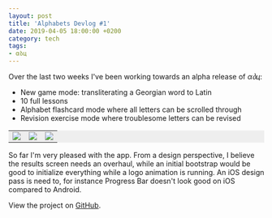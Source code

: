 ```yaml
---
layout: post
title: 'Alphabets Devlog #1'
date: 2019-04-05 18:00:00 +0200
category: tech
tags:
- αბц
---
```


Over the last two weeks I've been working towards an alpha release of *αბц*:

- New game mode: transliterating a Georgian word to Latin
- 10 full lessons
- Alphabet flashcard mode where all letters can be scrolled through
- Revision exercise mode where troublesome letters can be revised

<table bgcolor="#EEEEEE">
  <tr>
    <td><img src="{{site.baseurl}}/assets/images/posts/2019/19-04-05/01.png"></td>
    <td><img src="{{site.baseurl}}/assets/images/posts/2019/19-04-05/02.png"></td>
    <td><img src="{{site.baseurl}}/assets/images/posts/2019/19-04-05/03.png"></td>
  </tr>
</table>
<p></p>

So far I'm very pleased with the app. From a design perspective, I believe the results screen needs an overhaul, while an initial bootstrap would be good to initialize everything while a logo animation is running. An iOS design pass is need to, for instance Progress Bar doesn't look good on iOS compared to Android.

View the project on [GitHub](https://github.com/defuncart/Alphabets).
